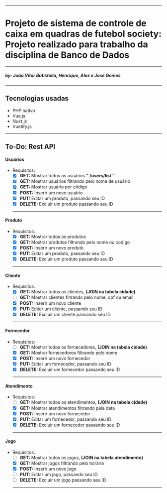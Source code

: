___

# Projeto de sistema de controle de caixa em quadras de futebol society: Projeto realizado para trabalho da disciplina de Banco de Dados

___

##### by: João Vítor Batistella, Henrique, Alex e José Gomes

___

## Tecnologias usadas

* PHP nativo
* Vue.js
* Nuxt.js
* Vuetify.js

___

## To-Do: Rest API

#### Usuários

* Requisitos:
  * [x] __GET:__ Mostrar todos os usuários __" /users/list "__
  * [x] __GET:__ Mostrar usuários filtrando pelo nome de usuário
  * [x] __GET:__ Mostrar usuário por código
  * [x] __POST:__ Inserir um novo usuário
  * [x] __PUT:__ Editar um produto, passando seu ID
  * [x] __DELETE:__ Excluir um produto passando seu ID
  ___

#### Produto

* Requisitos:
  * [x] __GET:__ Mostrar todos os produtos
  * [x] __GET:__ Mostrar produtos filtrando pelo nome ou codigo
  * [x] __POST:__ Inserir um novo produto
  * [x] __PUT:__ Editar um produto, passando seu ID
  * [x] __DELETE:__ Excluir um produto passando seu ID
  ___

#### Cliente

* Requisitos:
  * [x] __GET:__ Mostrar todos os clientes, __(JOIN na tabela cidade)__
  * [ ] __GET:__ Mostrar clientes filtrando pelo nome, cpf ou email
  * [X] __POST:__ Inserir um novo cliente
  * [x] __PUT:__ Editar um cliente, passando seu ID
  * [x] __DELETE:__ Excluir um cliente passando seu ID
  ___

#### Fornecedor

* Requisitos:
  * [ ] __GET:__ Mostrar todos os fornecedores, __(JOIN na tabela cidade)__
  * [x] __GET:__ Mostrar fornecedores filtrando pelo nome
  * [x] __POST:__ Inserir um novo fornecedor
  * [x] __PUT:__ Editar um fornecedor, passando seu ID
  * [x] __DELETE:__ Excluir um fornecedor passando seu ID
  ___

#### Atendimento

* Requisitos:
  * [ ] __GET:__ Mostrar todos os atendimentos, __(JOIN na tabela cidade)__
  * [x] __GET:__ Mostrar atendimentos filtrando pela data
  * [x] __POST:__ Inserir um novo fornecedor
  * [x] __PUT:__ Editar um fornecedor, passando seu ID
  * [x] __DELETE:__ Excluir um fornecedor passando seu ID
  ___

#### Jogo

* Requisitos:
  * [ ] __GET:__ Mostrar todos os jogos, __(JOIN na tabela atendimento)__
  * [x] __GET:__ Mostrar jogos filtrando pelo horário
  * [x] __POST:__ Inserir um novo jogo
  * [ ] __PUT:__ Editar um jogo, passando seu ID
  * [ ] __DELETE:__ Excluir um jogo passando seu ID
  ___
